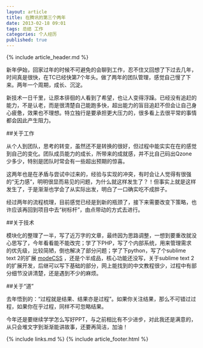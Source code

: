 ```yaml
---
layout: article
title: 在腾讯的第三个两年
date: 2013-02-18 09:01
tags: 总结 工作
categories: 个人经历
published: true
---
```


{% include  article_header.md %}

新年伊始，回家过年的时候不可避免的会聊到工作，忍不住又回想了下过去几年，时间真是很快，在TC已经快第7个年头。做了两年的团队管理，感觉自己慢了下来。两年一个周期，成长、沉淀。

新技术一日千里，让原本徘徊的人看到了希望，也让人变得浮躁。已经没有追赶的能力，不是认老，而是很清楚自己能跑多快，超出能力的盲目追赶不但会让自己身心疲惫，效果也不理想。特立独行是要承担更大压力的，很多看上去很平常的事情都会因此产生阻力。

##关于工作

从个人到团队，思考的转变，虽然还不是转换的很好，但过程中能实实在在的感觉到自己的变化。团队成员能力的成长，所带来的成就感，并不比自己码出Qzone少多少，特别是团队时常会有一些超出预期的惊喜。

这两年也是在矛盾与尝试中过来的，经验与实现的冲突，有时会让人觉得有很强的“无力感”，明明很显而易见的问题，为什么就这样发生了？！但事实上就是这样发生了，于是渐渐也学会了从实际出发，明白了一口确实吃不成胖子。

经过两年的流程梳理，目前感觉已经是到新的瓶颈了，接下来需要改变下策略，也许应该再回到项目中去“树标杆”，由点带动的方式去进行。

##关于技术

模块化的整理了一半，写了近万字的文章，最终因为思路调整，一想到要重改就没心思写了，今年看看能不能改完；学了下PHP，写了个内部系统，用来管理需求的优先级，比较简陋，倒也解决了部分问题；学了下python，写了个sublime text 2的扩展 [modeCSS](https://github.com/ghostzhang/modeCSS) ，还是个半成品，核心功能还没写，关于sublime text 2的扩展开发，后继可以写下基础的部分，网上能找到的中文教程很少，过程中有部分细节没讲清楚，还是遇到不少的麻烦。

##关于“道”

去年悟到的：“过程就是结果、结果亦是过程”。如果你关注结果，那么不可错过过程，如果你在乎过程，同样不可忽略结果。

今年还是要继续学学怎么写好PPT，与之前相比有不少进步，对此我还是满意的，从只会堆文字到渐渐能讲故事，还要再简洁，加油！

{% include links.md %}
{% include article_footer.html %}
